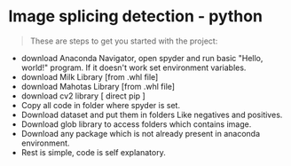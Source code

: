 # Image splicing detection - python

> These are steps to get you started with the project:

- download Anaconda Navigator, open spyder and run
basic &quot;Hello, world!&quot; program. If it doesn&#39;t work set
environment variables.
- download Milk Library [from .whl file]
- download Mahotas Library [from .whl file]
- download cv2 library [ direct pip ]
- Copy all code in folder where spyder is set.
- Download dataset and put them in folders Like
negatives and positives.
- Download glob library to access folders which
contains image.
- Download any package which is not already present
in anaconda environment.
- Rest is simple, code is self explanatory.
